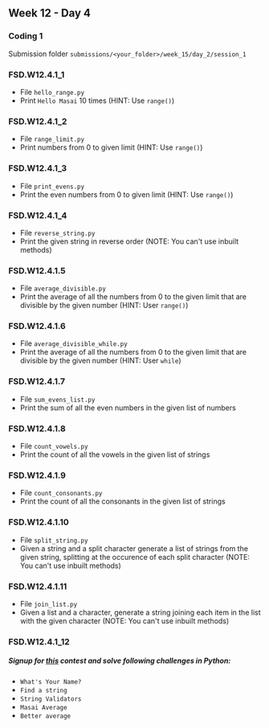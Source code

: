 ## Week 12 - Day 4

### Coding 1

Submission folder `submissions/<your_folder>/week_15/day_2/session_1`

### FSD.W12.4.1_1
- File `hello_range.py` 
- Print `Hello Masai` 10 times (HINT: Use `range()`)

### FSD.W12.4.1_2
- File `range_limit.py` 
- Print numbers from 0 to given limit (HINT: Use `range()`)

### FSD.W12.4.1_3
- File `print_evens.py`
- Print the even numbers from 0 to given limit (HINT: Use `range()`)

### FSD.W12.4.1_4
- File `reverse_string.py`
- Print the given string in reverse order (NOTE: You can't use inbuilt methods)

### FSD.W12.4.1.5
- File `average_divisible.py`
- Print the average of all the numbers from 0 to the given limit that are divisible by the given number (HINT: User `range()`)

### FSD.W12.4.1.6
- File `average_divisible_while.py`
- Print the average of all the numbers from 0 to the given limit that are divisible by the given number (HINT: User `while`)

### FSD.W12.4.1.7
- File `sum_evens_list.py`
- Print the sum of all the even numbers in the given list of numbers

### FSD.W12.4.1.8
- File `count_vowels.py`
- Print the count of all the vowels in the given list of strings

### FSD.W12.4.1.9
- File `count_consonants.py`
- Print the count of all the consonants in the given list of strings

### FSD.W12.4.1.10
- File `split_string.py`
- Given a string and a split character generate a list of strings from the given string, splitting at the occurence of each split character (NOTE: You can't use inbuilt methods)

### FSD.W12.4.1.11
- File `join_list.py`
- Given a list and a character, generate a string joining each item in the list with the given character (NOTE: You can't use inbuilt methods)

### FSD.W12.4.1_12

##### Signup for [this](https://www.hackerrank.com/masai-python-practice) contest and solve following challenges in Python:

* ```What's Your Name?```
* ```Find a string```
* ```String Validators```
* ```Masai Average```
* ```Better average```